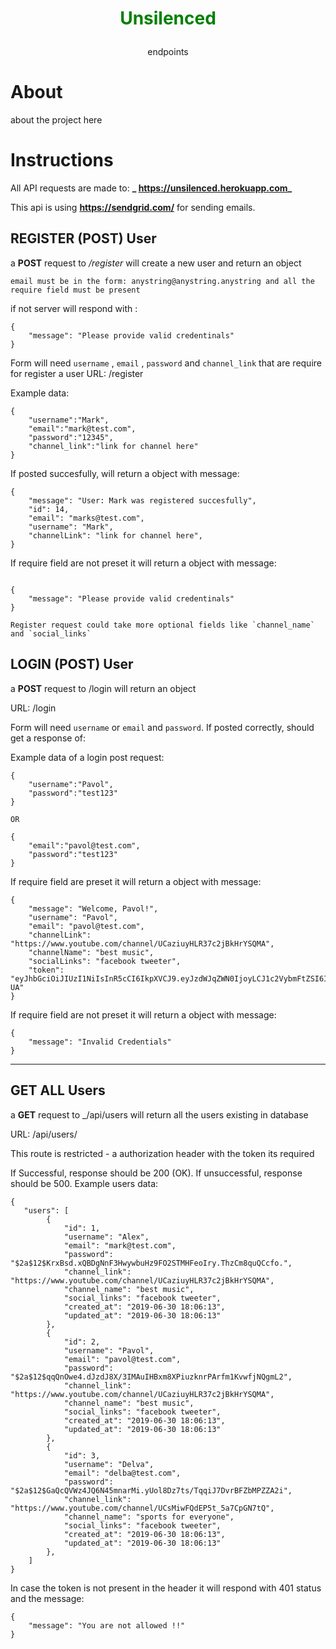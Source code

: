 # <p align="center" style="color: green" size="40"> Unsilenced </p>

<p align="center">
  endpoints 
</p>

# About

about the project here

# Instructions

All API requests are made to: **_ https://unsilenced.herokuapp.com_**

This api is using **https://sendgrid.com/** for sending emails.



## REGISTER (POST) User

a **POST** request to _/register_ will create a new user and return an object

`email must be in the form: anystring@anystring.anystring and all the require field must be present`

if not server will respond with :

```
{
    "message": "Please provide valid credentinals"
}
```

Form will need `username` , `email` , `password` and `channel_link` that are require for register a user
URL: /register

Example data:

```
{
	"username":"Mark",
	"email":"mark@test.com",
	"password":"12345",
	"channel_link":"link for channel here"
}

```

If posted succesfully, will return a object with message:

```
{
    "message": "User: Mark was registered succesfully",
    "id": 14,
    "email": "marks@test.com",
    "username": "Mark",
    "channelLink": "link for channel here",
}
```

If require field are not preset it will return a object with message:

```

{
    "message": "Please provide valid credentinals"
}

Register request could take more optional fields like `channel_name` and `social_links`

```

## LOGIN (POST) User

a **POST** request to /login will return an object

URL: /login

Form will need `username` or `email`  and `password`. If posted correctly, should get a response of:

Example data of a login post request:

```
{
	"username":"Pavol",
	"password":"test123"
}

OR

{
	"email":"pavol@test.com",
	"password":"test123"
}

```
If require field are preset it will return a object with message:

```
{
    "message": "Welcome, Pavol!",
    "username": "Pavol",
    "email": "pavol@test.com",
    "channelLink": "https://www.youtube.com/channel/UCaziuyHLR37c2jBkHrYSQMA",
    "channelName": "best music",
    "socialLinks": "facebook tweeter",
    "token": "eyJhbGciOiJIUzI1NiIsInR5cCI6IkpXVCJ9.eyJzdWJqZWN0IjoyLCJ1c2VybmFtZSI6IlBhdm9sIiwiZW1pYWwiOiJwYXZvbEB0ZXN0LmNvbSIsImlhdCI6MTU2MTkyNzE2NiwiZXhwIjoxNTYxOTk5MTY2fQ.XGxi8_yUGNM6tNqNS6k_YJMXMOw_c39rfXG5JkuF-UA"
}
```

If require field are not preset it will return a object with message:

```
{
    "message": "Invalid Credentials"
}
```

---

## GET ALL Users

a **GET** request to \_/api/users will return all the users existing in database

URL: /api/users/

This route is restricted - a authorization header with the token its required

If Successful, response should be 200 (OK). If unsuccessful, response should be 500. Example users data:

```
{
   "users": [
        {
            "id": 1,
            "username": "Alex",
            "email": "mark@test.com",
            "password": "$2a$12$KrxBsd.xQBDgNnF3HwywbuHz9FO2STMHFeoIry.ThzCm8quQCcfo.",
            "channel_link": "https://www.youtube.com/channel/UCaziuyHLR37c2jBkHrYSQMA",
            "channel_name": "best music",
            "social_links": "facebook tweeter",
            "created_at": "2019-06-30 18:06:13",
            "updated_at": "2019-06-30 18:06:13"
        },
        {
            "id": 2,
            "username": "Pavol",
            "email": "pavol@test.com",
            "password": "$2a$12$qqQnOwe4.dJzdJ8X/3IMAuIHBxm8XPiuzknrPArfm1KvwfjNQgmL2",
            "channel_link": "https://www.youtube.com/channel/UCaziuyHLR37c2jBkHrYSQMA",
            "channel_name": "best music",
            "social_links": "facebook tweeter",
            "created_at": "2019-06-30 18:06:13",
            "updated_at": "2019-06-30 18:06:13"
        },
        {
            "id": 3,
            "username": "Delva",
            "email": "delba@test.com",
            "password": "$2a$12$GaQcQVWz4JQ6N45mnarMi.yUol8Dz7ts/TqqiJ7DvrBFZbMPZZA2i",
            "channel_link": "https://www.youtube.com/channel/UCsMiwFQdEP5t_5a7CpGN7tQ",
            "channel_name": "sports for everyone",
            "social_links": "facebook tweeter",
            "created_at": "2019-06-30 18:06:13",
            "updated_at": "2019-06-30 18:06:13"
        },
    ]
}
```

In case the token is not present in the header it will respond with 401 status and the message:

```
{
    "message": "You are not allowed !!"
}

```
